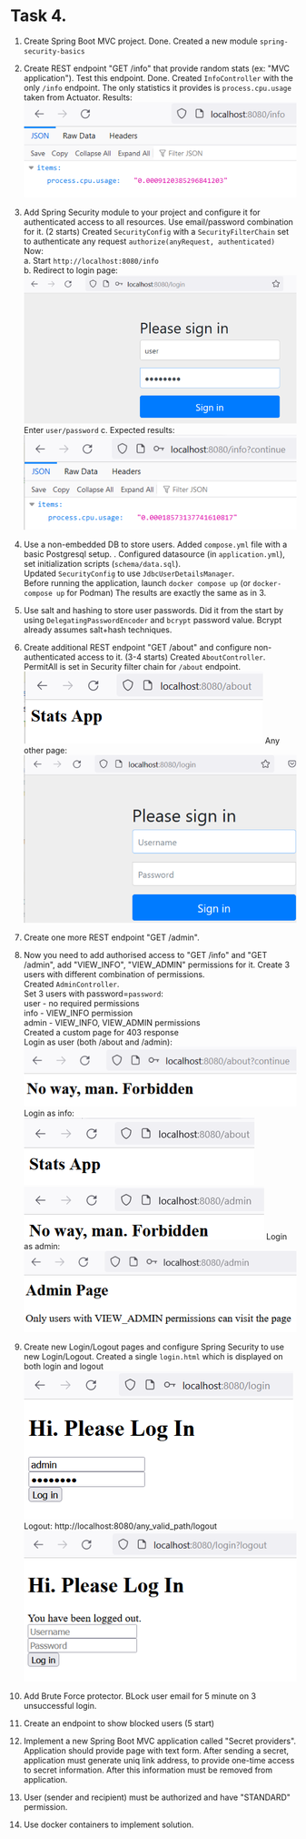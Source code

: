 # Task 4.

1. Create Spring Boot MVC project.
Done. Created a new module `spring-security-basics`

2. Create REST endpoint "GET /info" that provide random stats (ex: "MVC application"). Test this endpoint.
Done. Created `InfoController` with the only `/info` endpoint. The only statistics it provides is `process.cpu.usage` taken from Actuator.
Results:
![img.png](img.png)

3. Add Spring Security module to your project and configure it for authenticated access to all resources. Use email/password combination for it.
   (2 starts)
Created `SecurityConfig` with a `SecurityFilterChain` set to authenticate any request `authorize(anyRequest, authenticated)`
Now: \
a. Start `http://localhost:8080/info` \
b. Redirect to login page:
![img_1.png](img_1.png)
Enter `user/password`
c. Expected results:
![img_2.png](img_2.png)

4. Use a non-embedded DB to store users.
Added `compose.yml` file with a basic Postgresql setup. \.
Configured datasource (in `application.yml`), set initialization scripts (`schema/data.sql`).\
Updated `SecurityConfig` to use `JdbcUserDetailsManager`.\
Before running the application, launch `docker compose up` (or `docker-compose up` for Podman)
The results are exactly the same as in 3.

5. Use salt and hashing to store user passwords. 
Did it from the start by using `DelegatingPasswordEncoder` and `bcrypt` password value. Bcrypt already assumes salt+hash techniques.

6. Create additional REST endpoint "GET /about" and configure non-authenticated access to it.
   (3-4 starts)
Created `AboutController`. PermitAll is set in Security filter chain for `/about` endpoint.
![img_3.png](img_3.png)
Any other page:
![img_4.png](img_4.png)

7. Create one more REST endpoint "GET /admin".
8. Now you need to add authorised access to "GET /info" and "GET /admin", add "VIEW_INFO", "VIEW_ADMIN" permissions for it. Create 3 users with different combination of permissions.\
Created `AdminController`.\
Set 3 users with password=`password`: \
user - no required permissions\
info - VIEW_INFO permission\
admin - VIEW_INFO, VIEW_ADMIN permissions\
Created a custom page for 403 response\
Login as user (both /about and /admin):\
![img_5.png](img_5.png)
Login as info:\
![img_6.png](img_6.png)
![img_7.png](img_7.png)
Login as admin:\
![img_8.png](img_8.png)

9. Create new Login/Logout pages and configure Spring Security to use new Login/Logout.
Created a single `login.html` which is displayed on both login and logout
![img_9.png](img_9.png)
Logout: http://localhost:8080/any_valid_path/logout
![img_10.png](img_10.png)

10. Add Brute Force protector. BLock user email for 5 minute on 3 unsuccessful login.
11. Create an endpoint to show blocked users
    (5 start)
12. Implement a new Spring Boot MVC application called "Secret providers". Application should provide page with text form. After sending a secret, application must generate uniq link address, to provide one-time access to secret information. After this information must be removed from application.
13. User (sender and recipient) must be authorized and have "STANDARD" permission.
14. Use docker containers to implement solution.
